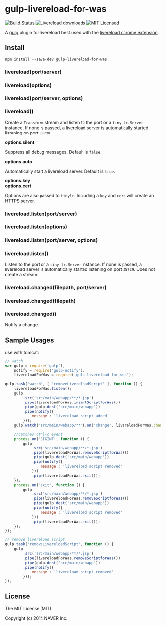 gulp-livereload-for-was
===

[![Build Status](http://img.shields.io/travis/iamdenny/gulp-livereload-for-was/master.svg?style=flat)](https://travis-ci.org/iamdenny/gulp-livereload-for-was) ![Livereload downloads ](http://img.shields.io/npm/dm/gulp-livereload-for-was.svg?style=flat) [![MIT Licensed](http://img.shields.io/badge/license-MIT-blue.svg?style=flat)](#license)

A [gulp](https://github.com/gulpjs/gulp) plugin for livereload best used with the [livereload chrome extension](https://chrome.google.com/webstore/detail/livereload/jnihajbhpnppcggbcgedagnkighmdlei).

Install
---

```
npm install --save-dev gulp-livereload-for-was
```

### livereload(port/server)
### livereload(options)
### livereload(port/server, options)
### livereload()


Create a `Transform` stream and listen to the port or a `tiny-lr.Server` instance.  If none is passed, a livereload server is automatically started listening on port `35729`.


**options.silent**

Suppress all debug messages. Default is `false`.

**options.auto**

Automatically start a livereload server. Default is `true`.

**options.key**<br>
**options.cert**

Options are also passed to `tinylr`. Including a `key` and `cert` will create an HTTPS server.

### livereload.listen(port/server)
### livereload.listen(options)
### livereload.listen(port/server, options)
### livereload.listen()

Listen to the port or a `tiny-lr.Server` instance.  If none is passed, a livereload server is automatically started listening on port `35729`. Does not create a stream.

### livereload.changed(filepath, port/server)
### livereload.changed(filepath)
### livereload.changed()

Notify a change.

Sample Usages
---

use with tomcat:

```javascript
// watch
var gulp = require('gulp'),
    notify = require('gulp-notify'),
    livereloadForWas = require('gulp-livereload-for-was');

gulp.task('watch', [ 'removeLivereloadScript' ], function () {
    livereloadForWas.listen();
    gulp
        .src('src/main/webapp/**/*.jsp')
        .pipe(livereloadForWas.insertScriptforWas())
        .pipe(gulp.dest('src/main/webapp'))
        .pipe(notify({
            message : 'livereload script added'
        }));
    gulp.watch('src/main/webapp/**').on('change', livereloadForWas.changed);

    //catches ctrl+c event
    process.on('SIGINT', function () {
        gulp
            .src('src/main/webapp/**/*.jsp')
            .pipe(livereloadForWas.removeScriptforWas())
            .pipe(gulp.dest('src/main/webapp'))
            .pipe(notify({
                message : 'livereload script removed'
            }))
            .pipe(livereloadForWas.exit());
    });
    process.on('exit', function () {
        gulp
            .src('src/main/webapp/**/*.jsp')
            .pipe(livereloadForWas.removeScriptforWas())
            .pipe(gulp.dest('src/main/webapp'))
            .pipe(notify({
                message : 'livereload script removed'
            }))
            .pipe(livereloadForWas.exit());
    });
});

// remove livereload script
gulp.task('removeLivereloadScript', function () {
    gulp
        .src('src/main/webapp/**/*.jsp')
        .pipe(livereloadForWas.removeScriptforWas())
        .pipe(gulp.dest('src/main/webapp'))
        .pipe(notify({
            message : 'livereload script removed'
        }));
});

```

License
---

The MIT License (MIT)

Copyright (c) 2014 NAVER Inc.